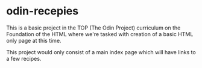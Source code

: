 # odin-recepies
This is a basic project in the TOP (The Odin Project) curriculum on the Foundation of the HTML where we're tasked with creation of a basic HTML only page at this time.

This project would only consist of a main index page which will have links to a few recipes. 